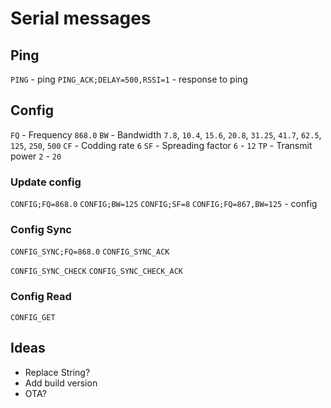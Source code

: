 # Serial messages

## Ping
`PING` - ping 
`PING_ACK;DELAY=500,RSSI=1` - response to ping

## Config

`FQ` - Frequency `868.0`
`BW` - Bandwidth `7.8`, `10.4`, `15.6`, `20.8`, `31.25`, `41.7`, `62.5`, `125`, `250`, `500`
`CF` - Codding rate `6`
`SF` - Spreading factor `6` - `12`
`TP` - Transmit power `2` - `20`

### Update config 

`CONFIG;FQ=868.0`
`CONFIG;BW=125`
`CONFIG;SF=8`
`CONFIG;FQ=867,BW=125` - config

### Config Sync

`CONFIG_SYNC;FQ=868.0`
`CONFIG_SYNC_ACK`

`CONFIG_SYNC_CHECK`
`CONFIG_SYNC_CHECK_ACK`

### Config Read
`CONFIG_GET`

## Ideas
- Replace String?
- Add build version
- OTA?